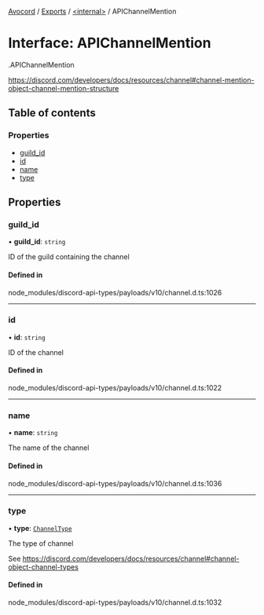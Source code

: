 [Avocord](../README.md) / [Exports](../modules.md) / [<internal\>](../modules/internal_.md) / APIChannelMention

# Interface: APIChannelMention

[<internal>](../modules/internal_.md).APIChannelMention

https://discord.com/developers/docs/resources/channel#channel-mention-object-channel-mention-structure

## Table of contents

### Properties

- [guild\_id](internal_.APIChannelMention.md#guild_id)
- [id](internal_.APIChannelMention.md#id)
- [name](internal_.APIChannelMention.md#name)
- [type](internal_.APIChannelMention.md#type)

## Properties

### guild\_id

• **guild\_id**: `string`

ID of the guild containing the channel

#### Defined in

node_modules/discord-api-types/payloads/v10/channel.d.ts:1026

___

### id

• **id**: `string`

ID of the channel

#### Defined in

node_modules/discord-api-types/payloads/v10/channel.d.ts:1022

___

### name

• **name**: `string`

The name of the channel

#### Defined in

node_modules/discord-api-types/payloads/v10/channel.d.ts:1036

___

### type

• **type**: [`ChannelType`](../enums/internal_.ChannelType.md)

The type of channel

See https://discord.com/developers/docs/resources/channel#channel-object-channel-types

#### Defined in

node_modules/discord-api-types/payloads/v10/channel.d.ts:1032
